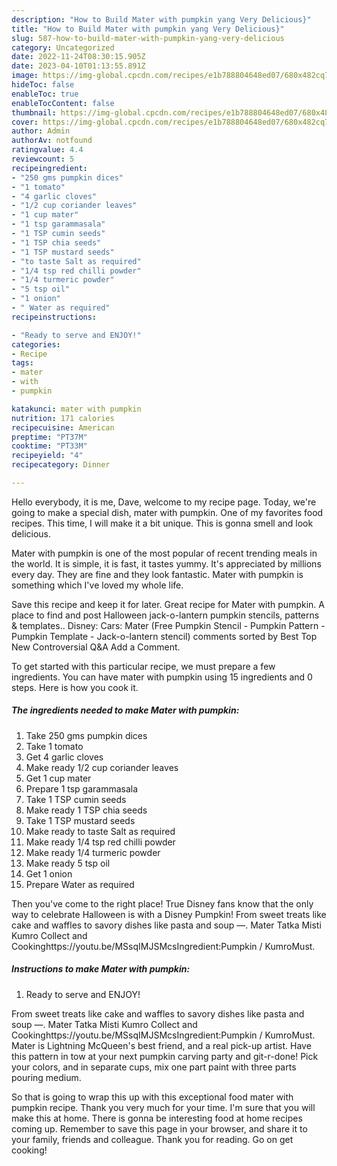 ```yaml
---
description: "How to Build Mater with pumpkin yang Very Delicious}"
title: "How to Build Mater with pumpkin yang Very Delicious}"
slug: 587-how-to-build-mater-with-pumpkin-yang-very-delicious
category: Uncategorized
date: 2022-11-24T08:30:15.905Z
date: 2023-04-10T01:13:55.891Z
image: https://img-global.cpcdn.com/recipes/e1b788804648ed07/680x482cq70/mater-with-pumpkin-recipe-main-photo.jpg
hideToc: false
enableToc: true
enableTocContent: false
thumbnail: https://img-global.cpcdn.com/recipes/e1b788804648ed07/680x482cq70/mater-with-pumpkin-recipe-main-photo.jpg
cover: https://img-global.cpcdn.com/recipes/e1b788804648ed07/680x482cq70/mater-with-pumpkin-recipe-main-photo.jpg
author: Admin
authorAv: notfound
ratingvalue: 4.4
reviewcount: 5
recipeingredient:
- "250 gms pumpkin dices"
- "1 tomato"
- "4 garlic cloves"
- "1/2 cup coriander leaves"
- "1 cup mater"
- "1 tsp garammasala"
- "1 TSP cumin seeds"
- "1 TSP chia seeds"
- "1 TSP mustard seeds"
- "to taste Salt as required"
- "1/4 tsp red chilli powder"
- "1/4 turmeric powder"
- "5 tsp oil"
- "1 onion"
- " Water as required"
recipeinstructions:

- "Ready to serve and ENJOY!"
categories:
- Recipe
tags:
- mater
- with
- pumpkin

katakunci: mater with pumpkin 
nutrition: 171 calories
recipecuisine: American
preptime: "PT37M"
cooktime: "PT33M"
recipeyield: "4"
recipecategory: Dinner

---
```



Hello everybody, it is me, Dave, welcome to my recipe page. Today, we're going to make a special dish, mater with pumpkin. One of my favorites food recipes. This time, I will make it a bit unique. This is gonna smell and look delicious.

Mater with pumpkin is one of the most popular of recent trending meals in the world. It is simple, it is fast, it tastes yummy. It's appreciated by millions every day. They are fine and they look fantastic. Mater with pumpkin is something which I've loved my whole life.

Save this recipe and keep it for later. Great recipe for Mater with pumpkin. A place to find and post Halloween jack-o-lantern pumpkin stencils, patterns &amp; templates.. Disney: Cars: Mater (Free Pumpkin Stencil - Pumpkin Pattern - Pumpkin Template - Jack-o-lantern stencil) comments sorted by Best Top New Controversial Q&amp;A Add a Comment.


To get started with this particular recipe, we must prepare a few ingredients. You can have mater with pumpkin using 15 ingredients and 0 steps. Here is how you cook it.

<!--inarticleads1-->

##### The ingredients needed to make Mater with pumpkin:

1. Take 250 gms pumpkin dices
1. Take 1 tomato
1. Get 4 garlic cloves
1. Make ready 1/2 cup coriander leaves
1. Get 1 cup mater
1. Prepare 1 tsp garammasala
1. Take 1 TSP cumin seeds
1. Make ready 1 TSP chia seeds
1. Take 1 TSP mustard seeds
1. Make ready to taste Salt as required
1. Make ready 1/4 tsp red chilli powder
1. Make ready 1/4 turmeric powder
1. Make ready 5 tsp oil
1. Get 1 onion
1. Prepare  Water as required


Then you&#39;ve come to the right place! True Disney fans know that the only way to celebrate Halloween is with a Disney Pumpkin! From sweet treats like cake and waffles to savory dishes like pasta and soup —. Mater Tatka Misti Kumro Collect and Cookinghttps://youtu.be/MSsqIMJSMcsIngredient:Pumpkin / KumroMust. 

<!--inarticleads2-->

##### Instructions to make Mater with pumpkin:


1. Ready to serve and ENJOY!

From sweet treats like cake and waffles to savory dishes like pasta and soup —. Mater Tatka Misti Kumro Collect and Cookinghttps://youtu.be/MSsqIMJSMcsIngredient:Pumpkin / KumroMust. Mater is Lightning McQueen&#39;s best friend, and a real pick-up artist. Have this pattern in tow at your next pumpkin carving party and git-r-done! Pick your colors, and in separate cups, mix one part paint with three parts pouring medium. 

So that is going to wrap this up with this exceptional food mater with pumpkin recipe. Thank you very much for your time. I'm sure that you will make this at home. There is gonna be interesting food at home recipes coming up. Remember to save this page in your browser, and share it to your family, friends and colleague. Thank you for reading. Go on get cooking!
